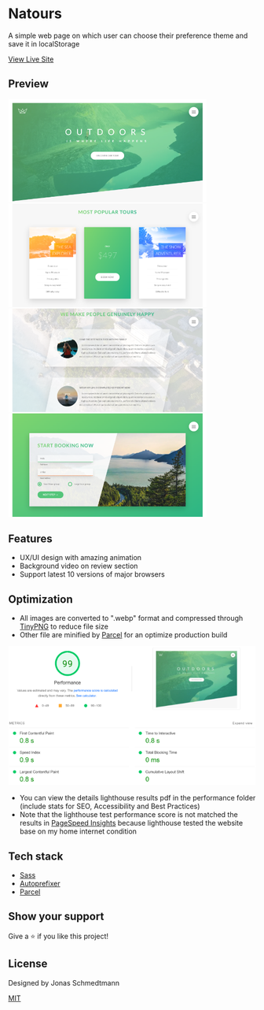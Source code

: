 # Natours

A simple web page on which user can choose their preference theme and save it in localStorage

[View Live Site](https://dark-theme-benz.netlify.app/)

## Preview

<img src="./resources/header.png" width="404" />&nbsp;<img src="./resources/card.png" width="404" />
<img src="./resources/reviews.png" width="404" />&nbsp;<img src="./resources/contact.png" width="404" />

## Features

- UX/UI design with amazing animation
- Background video on review section
- Support latest 10 versions of major browsers

## Optimization

- All images are converted to ".webp" format and compressed through [TinyPNG](https://tinypng.com/) to reduce file size
- Other file are minified by [Parcel](https://parceljs.org/) for an optimize production build

<img src="./performance/performance.png"/>

- You can view the details lighthouse results pdf in the performance folder (include stats for SEO, Accessibility and Best Practices)
- Note that the lighthouse test performance score is not matched the results in [PageSpeed Insights](https://pagespeed.web.dev/report?url=https%3A%2F%2Fnatours-benz.netlify.app%2F&form_factor=desktop) because lighthouse tested the website base on my home internet condition

## Tech stack

- [Sass](https://sass-lang.com/)
- [Autoprefixer](https://github.com/postcss/autoprefixer)
- [Parcel](https://parceljs.org/)

## Show your support

Give a ⭐️ if you like this project!

## License

Designed by Jonas Schmedtmann

[MIT](LICENSE)
